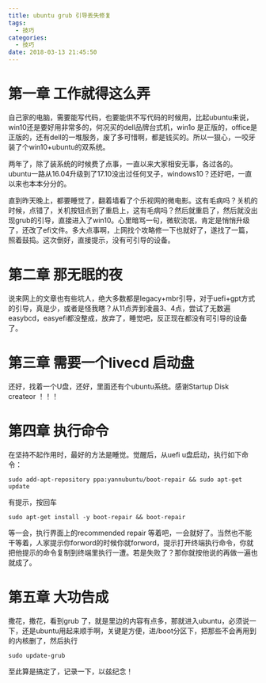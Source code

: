 ```yaml
---
title: ubuntu grub 引导丢失修复
tags:
  - 技巧
categories:
  - 技巧
date: 2018-03-13 21:45:50
---
```


# 第一章 工作就得这么弄
自己家的电脑，需要能写代码，也要能供不写代码的时候用，比起ubuntu来说，win10还是要好用非常多的，何况买的dell品牌台式机，win1o 是正版的，office是正版的，还有dell的一堆服务，废了多可惜啊，都是钱买的。所以一狠心，一咬牙装了个win10+ubuntu的双系统。

两年了，除了装系统的时候费了点事，一直以来大家相安无事，各过各的。ubuntu一路从16.04升级到了17.10没出过任何叉子，windows10？还好吧，一直以来也本本分分的。

直到昨天晚上，都要睡觉了，翻着墙看了个乐视网的微电影。这有毛病吗？关机的时候，点错了，关机按钮点到了重启上，这有毛病吗？然后就重启了，然后就没出现grub的引导，直接进入了win10。心里暗骂一句，微软流氓，肯定是悄悄升级了，还改了efi文件。多大点事啊，上网找个攻略修一下也就好了，遂找了一篇，照着鼓捣。这次倒好，直接提示，没有可引导的设备。
<!--more-->
# 第二章 那无眠的夜
说来网上的文章也有些坑人，绝大多数都是legacy+mbr引导，对于uefi+gpt方式的引导，真是少，或者是怪我瞎？从11点弄到凌晨3、4点，尝试了无数遍easybcd，easyefi都没整成，放弃了，睡觉吧，反正现在都没有可引导的设备了。

# 第三章 需要一个livecd 启动盘
还好，找着一个U盘，还好，里面还有个ubuntu系统。感谢Startup Disk createor ！！！

# 第四章 执行命令
在坚持不起作用时，最好的方法是睡觉。觉醒后，从uefi u盘启动，执行如下命令：
```
sudo add-apt-repository ppa:yannubuntu/boot-repair && sudo apt-get update
```
有提示，按回车
```
sudo apt-get install -y boot-repair && boot-repair
```
等一会，执行界面上的recommended repair 等着吧，一会就好了。当然也不能干等着，人家提示你forword的时候你就forword，提示打开终端执行命令，你就把他提示的命令复制到终端里执行一遭。若是失败了？那你就按他说的再做一遍也就成了。

# 第五章 大功告成
撒花，撒花，看到grub 了，就是里边的内容有点多，那就进入ubuntu，必须说一下，还是ubuntu用起来顺手啊，关键是方便，进/boot分区下，把那些不会再用到的内核删了，然后执行
```
sudo update-grub
```
至此算是搞定了，记录一下，以兹纪念！
